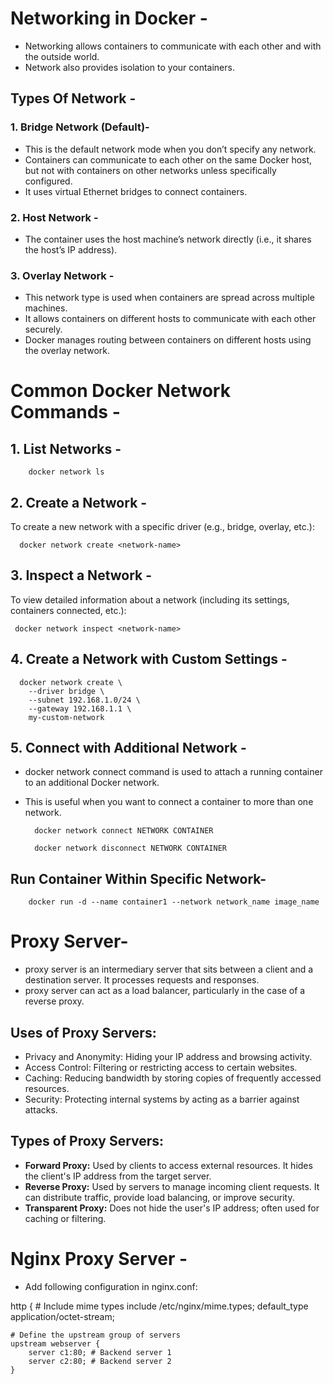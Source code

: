 # Networking in Docker -
- Networking allows containers to communicate with each other and with the outside world.
- Network also provides isolation to your containers.

## Types Of Network -
### 1. Bridge Network (Default)-
- This is the default network mode when you don’t specify any network.
- Containers can communicate to each other on the same Docker host, but not with containers on other networks unless specifically configured.
- It uses virtual Ethernet bridges to connect containers.

### 2. Host Network -
- The container uses the host machine’s network directly (i.e., it shares the host’s IP address).

### 3. Overlay Network -
- This network type is used when containers are spread across multiple machines.
- It allows containers on different hosts to communicate with each other securely.
- Docker manages routing between containers on different hosts using the overlay network.


# Common Docker Network Commands -
## 1. List Networks -

        docker network ls

## 2. Create a Network -
To create a new network with a specific driver (e.g., bridge, overlay, etc.):

      docker network create <network-name>

## 3. Inspect a Network -
To view detailed information about a network (including its settings, containers connected, etc.):

     docker network inspect <network-name>
     
## 4. Create a Network with Custom Settings -


      docker network create \
        --driver bridge \
        --subnet 192.168.1.0/24 \
        --gateway 192.168.1.1 \
        my-custom-network

## 5. Connect with Additional Network -
 - docker network connect command is used to attach a running container to an additional Docker network.
 - This is useful when you want to connect a container to more than one network.

         docker network connect NETWORK CONTAINER

         docker network disconnect NETWORK CONTAINER



## Run Container Within Specific Network-


        docker run -d --name container1 --network network_name image_name




# Proxy Server-
- proxy server is an intermediary server that sits between a client and a destination server. It processes requests and responses.
- proxy server can act as a load balancer, particularly in the case of a reverse proxy.

## Uses of Proxy Servers:
- Privacy and Anonymity: Hiding your IP address and browsing activity.
- Access Control: Filtering or restricting access to certain websites.
- Caching: Reducing bandwidth by storing copies of frequently accessed resources.
- Security: Protecting internal systems by acting as a barrier against attacks.

## Types of Proxy Servers:
- **Forward Proxy:** Used by clients to access external resources. It hides the client's IP address from the target server.
- **Reverse Proxy:** Used by servers to manage incoming client requests. It can distribute traffic, provide load balancing, or improve security.
- **Transparent Proxy:** Does not hide the user's IP address; often used for caching or filtering.

# Nginx Proxy Server -
- Add following configuration in nginx.conf:


http {
    # Include mime types
    include /etc/nginx/mime.types;
    default_type application/octet-stream;

    # Define the upstream group of servers
    upstream webserver {
        server c1:80; # Backend server 1
        server c2:80; # Backend server 2
    }
